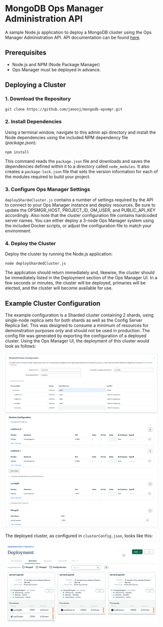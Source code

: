 # MongoDB Ops Manager Administration API

A sample Node.js application to deploy a MongoDB cluster using the Ops Manager Administration API. API documentation can be found [here](https://www.mongodb.com/docs/ops-manager/current/api/).


## Prerequisites

- Node.js and NPM (Node Package Manager)
- Ops Manager must be deployed in advance. 


## Deploying a Cluster

### 1. Download the Repository

```
git clone https://github.com/janosj/mongodb-opsmgr.git
```

### 2. Install Dependencies

Using a terminal window, navigate to this admin api directory and install the Node dependencies using the included NPM dependency file (*package.json*):

```shell
npm install
```

This command reads the `package.json` file and downloads and saves the dependencies defined within it to a directory called `node_modules`. It also creates a `package-lock.json` file that sets the version information for each of the modules required to build your project.

### 3. Configure Ops Manager Settings

`deployShardeCluster.js` contains a number of settings required by the API to connect to your Ops Manager instance and deploy resources. Be sure to update the OPSMGR_HOST, PROJECT_ID, OM_USER, and PUBLIC_API_KEY accordingly. Also note that the cluster configuration file contains hardcoded server names. You can either deploy a 3-node Ops Manager system using the included Docker scripts, or adjust the configuration file to match your environment.

### 4. Deploy the Cluster

Deploy the cluster by running the Node.js application:

```
node deployShardedCluster.js
```

The application should return immediately and, likewise, the cluster should be immediately listed in the Deployment section of the Ops Manager UI. In a few seconds or minutes, the cluster will be deployed, primaries will be elected, and the cluster will become available for use. 

## Example Cluster Configuration

The example configuration is a Sharded cluster containing 2 shards, using single-node replica sets for both shards as well as the Config Server Replica Set. This was designed to consume a minimum of resources for demonstration purposes only and should not be used in production. The config file was generated by exporting the configuration of a deployed cluster. Using the Ops Manager UI, the deployment of this cluster would look as follows:

<img src="images/deploying-the-cluster.png" alt="Deploying the cluster with Ops Manager"/>

The deployed cluster, as configured in `clusterConfig.json`, looks like this:

<img src="images/deployed-cluster.png" alt="Example cluster deployed to Ops Manager"/>



